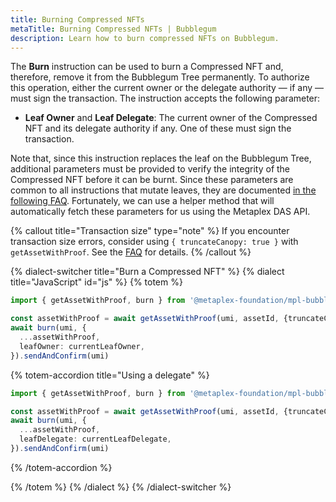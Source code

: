 ```yaml
---
title: Burning Compressed NFTs
metaTitle: Burning Compressed NFTs | Bubblegum
description: Learn how to burn compressed NFTs on Bubblegum.
---
```


The **Burn** instruction can be used to burn a Compressed NFT and, therefore, remove it from the Bubblegum Tree permanently. To authorize this operation, either the current owner or the delegate authority — if any — must sign the transaction. The instruction accepts the following parameter:

- **Leaf Owner** and **Leaf Delegate**: The current owner of the Compressed NFT and its delegate authority if any. One of these must sign the transaction.

Note that, since this instruction replaces the leaf on the Bubblegum Tree, additional parameters must be provided to verify the integrity of the Compressed NFT before it can be burnt. Since these parameters are common to all instructions that mutate leaves, they are documented [in the following FAQ](/bubblegum/faq#replace-leaf-instruction-arguments). Fortunately, we can use a helper method that will automatically fetch these parameters for us using the Metaplex DAS API.

{% callout title="Transaction size" type="note" %}
If you encounter transaction size errors, consider using `{ truncateCanopy: true }` with `getAssetWithProof`. See the [FAQ](/bubblegum/faq#replace-leaf-instruction-arguments) for details.
{% /callout %}

{% dialect-switcher title="Burn a Compressed NFT" %}
{% dialect title="JavaScript" id="js" %}
{% totem %}

```ts
import { getAssetWithProof, burn } from '@metaplex-foundation/mpl-bubblegum'

const assetWithProof = await getAssetWithProof(umi, assetId, {truncateCanopy: true});
await burn(umi, {
  ...assetWithProof,
  leafOwner: currentLeafOwner,
}).sendAndConfirm(umi)
```

{% totem-accordion title="Using a delegate" %}

```ts
import { getAssetWithProof, burn } from '@metaplex-foundation/mpl-bubblegum'

const assetWithProof = await getAssetWithProof(umi, assetId, {truncateCanopy: true});
await burn(umi, {
  ...assetWithProof,
  leafDelegate: currentLeafDelegate,
}).sendAndConfirm(umi)
```

{% /totem-accordion %}

{% /totem %}
{% /dialect %}
{% /dialect-switcher %}
